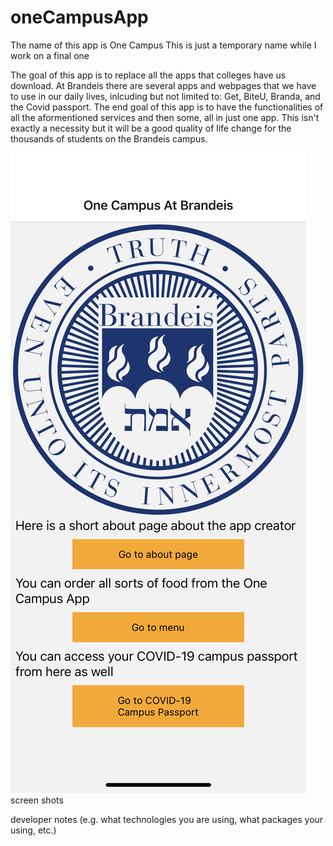 # oneCampusApp

The name of this app is One Campus
This is just a temporary name while I work on a final one

The goal of this app is to replace all the apps that colleges have us download. At Brandeis there are several apps and webpages that
we have to use in our daily lives, inlcuding but not limited to: Get, BiteU, Branda, and the Covid passport. The end goal of this app is
to have the functionalities of all the aformentioned services and then some, all in just one app. This isn't exactly a necessity but it
will be a good quality of life change for the thousands of students on the Brandeis campus. 

![Alt text](./images/HomeScreen.PNG?raw=true "Home Screen Screenshot")
screen shots

developer notes (e.g. what technologies you are using, what packages your using, etc.)
